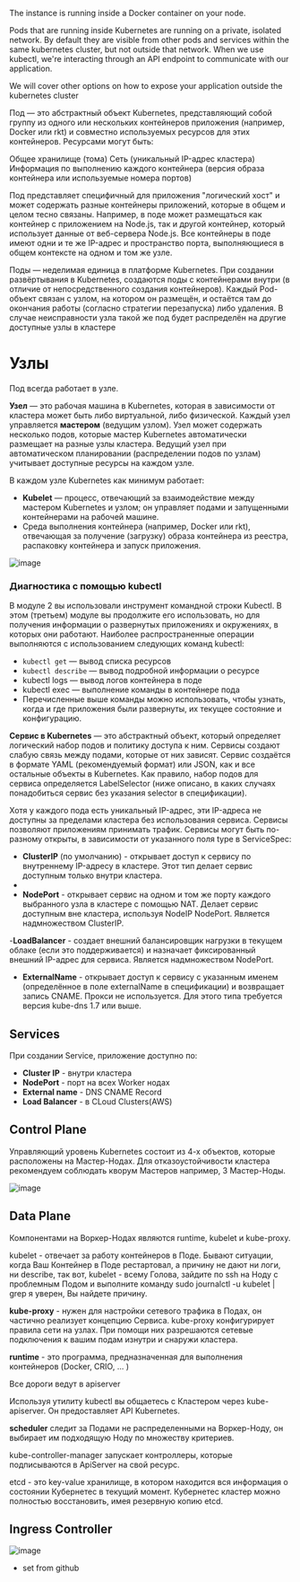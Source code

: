 The instance is running inside a Docker container on your node.

Pods that are running inside Kubernetes are running on a private, isolated network. By default they are visible from other pods and services within the same kubernetes cluster, but not outside that network. When we use kubectl, we're interacting through an API endpoint to communicate with our application.

We will cover other options on how to expose your application outside the kubernetes cluster

Под — это абстрактный объект Kubernetes, представляющий собой группу из одного или нескольких контейнеров приложения (например, Docker или rkt) и совместно используемых ресурсов для этих контейнеров. Ресурсами могут быть:

Общее хранилище (тома)
Сеть (уникальный IP-адрес кластера)
Информация по выполнению каждого контейнера (версия образа контейнера или используемые номера портов)

Под представляет специфичный для приложения "логический хост" и может содержать разные контейнеры приложений, которые в общем и целом тесно связаны. Например, в поде может размещаться как контейнер с приложением на Node.js, так и другой контейнер, который использует данные от веб-сервера Node.js. Все контейнеры в поде имеют одни и те же IP-адрес и пространство порта, выполняющиеся в общем контексте на одном и том же узле.

Поды — неделимая единица в платформе Kubernetes. При создании развёртывания в Kubernetes, создаются поды с контейнерами внутри (в отличие от непосредственного создания контейнеров). Каждый Pod-объект связан с узлом, на котором он размещён, и остаётся там до окончания работы (согласно стратегии перезапуска) либо удаления. В случае неисправности узла такой же под будет распределён на другие доступные узлы в кластере

# Узлы
Под всегда работает в узле. 

**Узел** — это рабочая машина в Kubernetes, которая в зависимости от кластера может быть либо виртуальной, либо физической. Каждый узел управляется **мастером** (ведущим узлом). Узел может содержать несколько подов, которые мастер Kubernetes автоматически размещает на разные узлы кластера. Ведущий узел при автоматическом планировании (распределении подов по узлам) учитывает доступные ресурсы на каждом узле.

В каждом узле Kubernetes как минимум работает:

- **Kubelet** — процесс, отвечающий за взаимодействие между мастером Kubernetes и узлом; он управляет подами и запущенными контейнерами на рабочей машине.
- Среда выполнения контейнера (например, Docker или rkt), отвечающая за получение (загрузку) образа контейнера из реестра, распаковку контейнера и запуск приложения.

![image](https://user-images.githubusercontent.com/79608549/152444351-2cb0ac5b-85e5-489a-bcfe-1af89091fc4d.png)

### Диагностика с помощью kubectl
В модуле 2 вы использовали инструмент командной строки Kubectl. В этом (третьем) модуле вы продолжите его использовать, но для получения информации о развернутых приложениях и окружениях, в которых они работают. Наиболее распространенные операции выполняются с использованием следующих команд kubectl:

- ``kubectl get`` — вывод списка ресурсов
- ``kubectl describe`` — вывод подробной информации о ресурсе
- kubectl logs — вывод логов контейнера в поде
- kubectl exec — выполнение команды в контейнере пода
- Перечисленные выше команды можно использовать, чтобы узнать, когда и где приложения были развернуты, их текущее состояние и конфигурацию.


**Сервис в Kubernetes** — это абстрактный объект, который определяет логический набор подов и политику доступа к ним. Сервисы создают слабую связь между подами, которые от них зависят. Сервис создаётся в формате YAML (рекомендуемый формат) или JSON, как и все остальные объекты в Kubernetes. Как правило, набор подов для сервиса определяется LabelSelector (ниже описано, в каких случаях понадобиться сервис без указания selector в спецификации).

Хотя у каждого пода есть уникальный IP-адрес, эти IP-адреса не доступны за пределами кластера без использования сервиса. Сервисы позволяют приложениям принимать трафик. Сервисы могут быть по-разному открыты, в зависимости от указанного поля type в ServiceSpec:

- **ClusterIP** (по умолчанию) - открывает доступ к сервису по внутреннему IP-адресу в кластере. Этот тип делает сервис доступным только внутри кластера.
-
- **NodePort** - открывает сервис на одном и том же порту каждого выбранного узла в кластере с помощью NAT. Делает сервис доступным вне кластера, используя NodeIP NodePort. Является надмножеством ClusterIP.
  
-**LoadBalancer** - создает внешний балансировщик нагрузки в текущем облаке (если это поддерживается) и назначает фиксированный внешний IP-адрес для сервиса. Является надмножеством NodePort.
- **ExternalName** - открывает доступ к сервису с указанным именем (определённое в поле externalName в спецификации) и возвращает запись CNAME. Прокси не используется. Для этого типа требуется версия kube-dns 1.7 или выше.

## Services

При создании Service, приложение доступно по:

- **Cluster IP** - внутри кластера
- **NodePort** - порт на всех Worker нодах
- **External name** - DNS CNAME Record
- **Load Balancer** - в CLoud Clusters(AWS)

## Control Plane
Управляющий уровень Kubernetes состоит из 4-х объектов, которые расположены на Мастер-Нодах. Для отказоустойчивости кластера рекомендуем соблюдать кворум Мастеров например, 3 Мастер-Ноды.

![image](https://user-images.githubusercontent.com/79608549/209569662-364a7f24-27e4-4e1b-8f88-64e8ed67ba0c.png)

## Data Plane
Компонентами на Воркер-Нодах являются runtime, kubelet и kube-proxy.

kubelet - отвечает за работу контейнеров в Поде. Бывают ситуации, когда Ваш Контейнер в Поде рестартовал, а причину не дают ни логи, ни describe, так вот, kubelet - всему Голова, зайдите по ssh на Ноду с проблемным Подом и выполните команду sudo journalctl -u kubelet | grep <podname> я уверен, Вы найдете причину.
  
**kube-proxy** - нужен для настройки сетевого трафика в Подах, он частично реализует концепцию Сервиса. kube-proxy конфигурирует правила сети на узлах. При помощи них разрешаются сетевые подключения к вашим подам изнутри и снаружи кластера.

**runtime** - это программа, предназначенная для выполнения контейнеров (Docker, CRIO, ... )

Все дороги ведут в apiserver

Используя утилиту kubectl вы общаетесь с Кластером через kube-apiserver. Он предоставляет API Kubernetes.

**scheduler** следит за Подами не распределенными на Воркер-Ноду, он выбирает им подходящую Ноду по множеству критериев.

kube-controller-manager запускает контроллеры, которые подписываются в ApiServer на свой ресурс.

etcd - это key-value хранилище, в котором находится вся информация о состоянии Кубернетес в текущий момент. Кубернетес кластер можно полностью восстановить, имея резервную копию etcd.
  
## Ingress Controller

![image](https://user-images.githubusercontent.com/79608549/152692227-2c82ddc5-7061-463a-8aeb-d98a22bb7759.png)

- set from github

